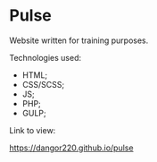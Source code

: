 # Pulse 
Website written for training purposes.

Technologies used:
* HTML;
* CSS/SCSS;
* JS;
* PHP;
* GULP;

Link to view:

https://dangor220.github.io/pulse
